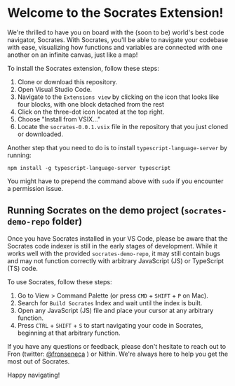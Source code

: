# Welcome to the Socrates Extension!

We're thrilled to have you on board with the (soon to be)  world's best code navigator, Socrates. With Socrates, you'll be able to navigate your codebase with ease, visualizing how functions and variables are connected with one another on an infinite canvas, just like a map!

To install the Socrates extension, follow these steps:

1. Clone or download this repository.
1. Open Visual Studio Code.
1. Navigate to the `Extensions view` by clicking on the icon that looks like four blocks, with one block detached from the rest
1. Click on the three-dot icon located at the top right.
1. Choose "Install from VSIX..."
1. Locate the `socrates-0.0.1.vsix` file in the repository that you just cloned or downloaded.

Another step that you need to do is to install `typescript-language-server` by running:

```
npm install -g typescript-language-server typescript
```

You might have to prepend the command above with `sudo` if you encounter a permission issue.

## Running Socrates on the demo project (`socrates-demo-repo` folder)

Once you have Socrates installed in your VS Code, please be aware that the Socrates code indexer is still in the early stages of development. While it works well with the provided `socrates-demo-repo`, it may still contain bugs and may not function correctly with arbitrary JavaScript (JS) or TypeScript (TS) code.

To use Socrates, follow these steps:

1. Go to View > Command Palette (or press `CMD` + `SHIFT` + `P` on Mac).
1. Search for `Build Socrates` Index and wait until the index is built.
1. Open any JavaScript (JS) file and place your cursor at any arbitrary function.
1. Press `CTRL` + `SHIFT` + `S` to start navigating your code in Socrates, beginning at that arbitrary function.

If you have any questions or feedback, please don't hesitate to reach out to Fron (twitter: [@fronseneca](https://twitter.com/fronseneca)
) or Nithin. We're always here to help you get the most out of Socrates.

Happy navigating!
